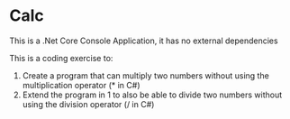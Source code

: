 ﻿Calc
====

This is a .Net Core Console Application, it has no external dependencies

This is a coding exercise to:

1. Create a program that can multiply two numbers without using the multiplication operator (* in C#)
2. Extend the program in 1 to also be able to divide two numbers without using the division operator (/ in C#)
